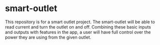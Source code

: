 # smart-outlet
This repository is for a smart outlet project.
The smart-outlet will be able to read current and turn the outlet on and off.
Combining these basic inputs and outputs with features in the app, a user will have 
full control over the power they are using from the given outlet.
